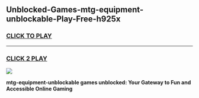 
## Unblocked-Games-mtg-equipment-unblockable-Play-Free-h925x
<h3>
<a href="https://premium76.site?title=mtg-equipment-unblockable&ref=12A">CLICK TO PLAY</a></h3>
<hr>

<h3>
<a href="https://premium76.site?title=mtg-equipment-unblockable&ref=12A">CLICK 2 PLAY</a>
  
</h3>

<a href="https://premium76.site?title=mtg-equipment-unblockable&ref=12A"><img src="https://clearcache.store/games.png"></a>


**mtg-equipment-unblockable games unblocked: Your Gateway to Fun and Accessible Online Gaming**
